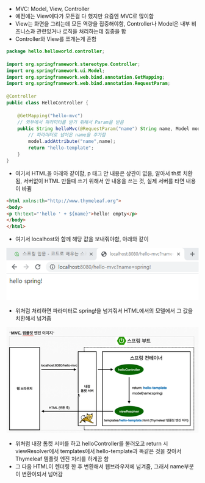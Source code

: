 - MVC: Model, View, Controller
- 예전에는 View에다가 모든걸 다 했지만 요즘엔 MVC로 많이함
- View는 화면을 그리는데 모든 역량을 집중해야함, Controller나 Model은 내부 비즈니스과 관련있거나 로직을 처리하는데 집중을 함
- Controller와 View를 쪼개는게 흔함

```java
package hello.helloworld.controller;

import org.springframework.stereotype.Controller;
import org.springframework.ui.Model;
import org.springframework.web.bind.annotation.GetMapping;
import org.springframework.web.bind.annotation.RequestParam;

@Controller
public class HelloController {

    @GetMapping("hello-mvc")
    // 외부에서 파라미터를 받기 위해서 Param을 받음
    public String helloMvc(@RequestParam("name") String name, Model model) {
        // 파라미터로 넘어온 name을 추가함
        model.addAttribute("name",name);
        return "hello-template";
    }
}
```

- 여기서 HTML을 아래와 같이함, p 태그 안 내용은 상관이 없음, 알아서 th로 치환됨, 서버없이 HTML 만들때 쓰기 위해서 안 내용을 쓰는 것, 실제 서버를 타면 내용이 바뀜

```html
<html xmlns:th="http://www.thymeleaf.org">
<body>
<p th:text="'hello ' + ${name}">hello! empty</p>
</body>
</html>
```

- 여기서 localhost와 함께 해당 값을 보내줘야함, 아래와 같이

![one](/img/Spring/Web/three.png)

- 위처럼 처리하면 파라미터로 spring!을 넘겨줘서 HTML에서의 모델에서 그 값을 치환해서 넘겨줌

![one](/img/Spring/Web/four.png)

- 위처럼 내장 톰켓 서버를 하고 helloController를 불러오고 return 시 viewResolver에서 templates에서 hello-template과 똑같은 것을 찾아서 Thymeleaf 템플릿 엔진 처리를 하게끔 함
- 그 다음 HTML이 렌더링 한 후 변환해서 웹브라우저에 넘겨줌, 그래서 name부분이 변환이되서 넘어감